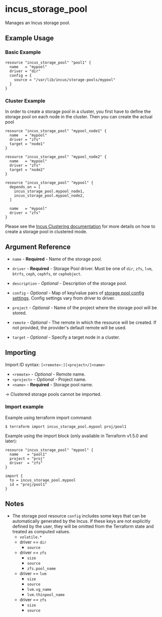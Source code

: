 # incus_storage_pool

Manages an Incus storage pool.

## Example Usage

### Basic Example

```hcl
resource "incus_storage_pool" "pool1" {
  name   = "mypool"
  driver = "dir"
  config = {
    source = "/var/lib/incus/storage-pools/mypool"
  }
}
```

### Cluster Example

In order to create a storage pool in a cluster, you first have to define
the storage pool on each node in the cluster. Then you can create the
actual pool

```hcl
resource "incus_storage_pool" "mypool_node1" {
  name   = "mypool"
  driver = "zfs"
  target = "node1"
}

resource "incus_storage_pool" "mypool_node2" {
  name   = "mypool"
  driver = "zfs"
  target = "node2"
}

resource "incus_storage_pool" "mypool" {
  depends_on = [
    incus_storage_pool.mypool_node1,
    incus_storage_pool.mypool_node2,
  ]

  name   = "mypool"
  driver = "zfs"
}
```

Please see the [Incus Clustering documentation](https://documentation.ubuntu.com/incus/en/latest/howto/cluster_config_storage/)
for more details on how to create a storage pool in clustered mode.

## Argument Reference

- `name` - **Required** - Name of the storage pool.

- `driver` - **Required** - Storage Pool driver. Must be one of `dir`, `zfs`, `lvm`, `btrfs`, `ceph`, `cephfs`, or `cephobject`.

- `description` - _Optional_ - Description of the storage pool.

- `config` - _Optional_ - Map of key/value pairs of
  [storage pool config settings](https://documentation.ubuntu.com/incus/en/latest/reference/storage_drivers/).
  Config settings vary from driver to driver.

- `project` - _Optional_ - Name of the project where the storage pool will be stored.

- `remote` - _Optional_ - The remote in which the resource will be created. If
  not provided, the provider's default remote will be used.

- `target` - _Optional_ - Specify a target node in a cluster.

## Importing

Import ID syntax: `[<remote>:][<project>/]<name>`

- `<remote>` - _Optional_ - Remote name.
- `<project>` - _Optional_ - Project name.
- `<name>` - **Required** - Storage pool name.

-> Clustered storage pools cannot be imported.

### Import example

Example using terraform import command:

```shell
$ terraform import incus_storage_pool.mypool proj/pool1
```

Example using the import block (only available in Terraform v1.5.0 and later):

```hcl
resource "incus_storage_pool" "mypool" {
  name    = "pool1"
  project = "proj"
  driver  = "zfs"
}

import {
  to = incus_storage_pool.mypool
  id = "proj/pool1"
}
```

## Notes

- The storage pool resource `config` includes some keys that can be automatically generated by the Incus.
  If these keys are not explicitly defined by the user, they will be omitted from the Terraform
  state and treated as computed values.
  - `volatile.*`
  - driver == `dir`
    - `source`
  - driver == `zfs`
    - `size`
    - `source`
    - `zfs.pool_name`
  - driver == `lvm`
    - `size`
    - `source`
    - `lvm.vg_name`
    - `lvm.thinpool_name`
  - driver == `zfs`
    - `size`
    - `source`
